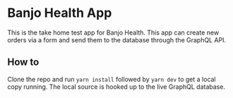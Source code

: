 # Banjo Health App

This is the take home test app for Banjo Health. This app can create new orders via a form and send them to the database through the GraphQL API.

## How to

Clone the repo and run `yarn install` followed by `yarn dev` to get a local copy running. The local source is hooked up to the live GraphQL database.
